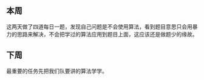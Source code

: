## 本周
这两天做了四道每日一题，发现自己问题是不会使用算法，看到题目意思只会用暴力的思路来解决，不会把学过的算法应用到题目上面，这应该还是做题少的缘故。
## 下周
最重要的任务先把我们队要讲的算法学学。
